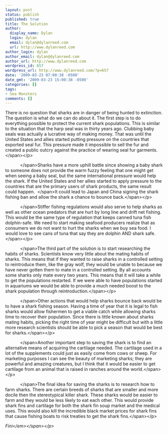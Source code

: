 ```yaml
---
layout: post
status: publish
published: true
title: The Solution
author:
  display_name: Dylan
  login: dylan
  email: dylan@dylanreed.com
  url: http://www.dylanreed.com
author_login: dylan
author_email: dylan@dylanreed.com
author_url: http://www.dylanreed.com
wordpress_id: 657
wordpress_url: http://www.dylanreed.com/?p=657
date: '2009-03-23 07:00:38 -0500'
date_gmt: '2009-03-23 15:00:38 -0500'
categories: []
tags:
- Sea Monsters
comments: []
---
```

<p class="MsoNormal"><span>There is no question that sharks are in danger of being hunted to extinction. The question is what do we can do about it. The first step is to do everything possible to protect the current shark populations. This is similar to the situation that the harp seal was in thirty years ago. Clubbing baby seals was actually a lucrative way of making money. That was until the United States and allies started putting pressure on the countries that exported seal fur. This pressure made it impossible to sell the fur and created a public outcry against the practice of wearing seal fur garments.<&#47;span><&#47;p></p>
<p class="MsoNormal"><span><span>&nbsp;&nbsp;&nbsp;&nbsp;&nbsp;&nbsp;&nbsp;&nbsp;&nbsp;&nbsp;&nbsp; <&#47;span>Sharks have a more uphill battle since showing a baby shark to someone does not provide the warm fuzzy feeling that one might get when seeing a baby seal, but the same international pressure would help the shark. If the United States and her allies started to apply pressure to the countries that are the primary users of shark products, the same result could happen.<span>&nbsp; <&#47;span>It could lead to Japan and China signing the shark fishing ban and allow the shark a chance to bounce back.<&#47;span><&#47;p></p>
<p class="MsoNormal"><span><span>&nbsp;&nbsp;&nbsp;&nbsp;&nbsp;&nbsp;&nbsp;&nbsp;&nbsp;&nbsp;&nbsp; <&#47;span>Stiffer fishing regulations would also serve to help sharks as well as other ocean predators that are hurt by long line and drift net fishing. This would be the same type of regulation that keeps canned tuna fish dolphin-safe. We need to start making seafood producers realize that as consumers we do not want to hurt the sharks when we buy sea food. I would love to see cans of tuna that say they are dolphin AND shark safe. <&#47;span><&#47;p></p>
<p class="MsoNormal"><span><span>&nbsp;&nbsp;&nbsp;&nbsp;&nbsp;&nbsp;&nbsp;&nbsp;&nbsp;&nbsp;&nbsp; <&#47;span>The third part of the solution is to start researching the habits of sharks. Scientists know very little about the mating habits of sharks. This means that if they wanted to raise sharks in a controlled setting to reintroduce them, like the gray wolf, they would be unable to because we have never gotten them to mate in a controlled setting. By all accounts some sharks only mate every two years. This means that it will take a while to get the populations restarted. If we were able to have populations started in aquariums we would be able to provide a much needed boost to the shark population through reintroduction.<&#47;span><&#47;p></p>
<p class="MsoNormal"><span><span>&nbsp;&nbsp;&nbsp;&nbsp;&nbsp;&nbsp;&nbsp;&nbsp;&nbsp;&nbsp;&nbsp; <&#47;span>Other actions that would help sharks bounce back would be to have a shark fishing season. Having a time of year that it is legal to fish sharks would allow fishermen to get a viable catch while allowing sharks time to recover their population. Since there is little known about sharks mating habits, picking the right time of year might be difficult but with a little more research scientists should be able to pick a season that would be best for sharks.<&#47;span><&#47;p></p>
<p class="MsoNormal"><span><span>&nbsp;&nbsp;&nbsp;&nbsp;&nbsp;&nbsp;&nbsp;&nbsp;&nbsp;&nbsp;&nbsp; <&#47;span>Another important step to saving the shark is to find an alternative means of acquiring the cartilage needed. The cartilage used in a lot of the supplements could just as easily come from cows or sheep. For marketing purposes I can see the beauty of marketing sharks; they are powerful and amazing creatures, but I think that it would be easier to get cartilage from an animal that is raised in ranches around the world.<&#47;span><&#47;p></p>
<p class="MsoNormal"><span><span>&nbsp;&nbsp;&nbsp;&nbsp;&nbsp;&nbsp;&nbsp;&nbsp;&nbsp;&nbsp;&nbsp; <&#47;span>The final idea for saving the sharks is to research how to farm sharks. There are certain breeds of sharks that are smaller and more docile then the stereotypical killer shark. These sharks would be easier to farm and they would be less likely to eat each other. This would provide shark fins and cartilage for both the shark fin soup market and the medical uses. This would also kill the incredible black market prices for shark fins that cause fishing boats to risk treaties to get the shark fins.<&#47;span><&#47;p></p>
<p class="MsoNormal"><span><em>Fini<&#47;em><&#47;span><&#47;p></p>
